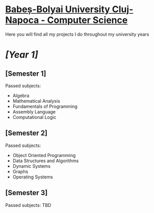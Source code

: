 # **[Babeș-Bolyai University Cluj-Napoca - Computer Science](https://www.cs.ubbcluj.ro)**
Here you will find all my projects I do throughout my university years


# *[Year 1]*


## [Semester 1]


Passed subjects: 

- Algebra 
- Mathematical Analysis 
- Fundamentals of Programming 
- Assembly Language 
- Computational Logic


## [Semester 2]

Passed subjects:
- Object Oriented Programming
- Data Structures and Algorithms
- Dynamic Systems
- Graphs
- Operating Systems

## [Semester 3]

Passed subjects:
TBD